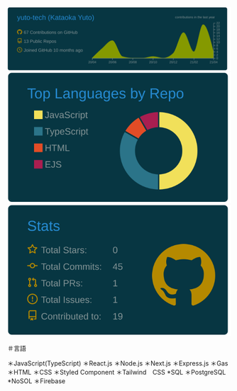 
[![](https://raw.githubusercontent.com/yuto-tech/yuto-tech/main/profile-summary-card-output/solarized_dark/0-profile-details.svg)](https://github.com/vn7n24fzkq/github-profile-summary-cards)
[![](https://raw.githubusercontent.com/yuto-tech/yuto-tech/main/profile-summary-card-output/solarized_dark/1-repos-per-language.svg)](https://github.com/vn7n24fzkq/github-profile-summary-cards) 
[![](https://raw.githubusercontent.com/yuto-tech/yuto-tech/main/profile-summary-card-output/solarized_dark/3-stats.svg)](https://github.com/vn7n24fzkq/github-profile-summary-cards) 

＃言語

＊JavaScript(TypeScript)
 ＊React.js
＊Node.js
 ＊Next.js
 ＊Express.js
＊Gas
＊HTML
＊CSS
 ＊Styled Component
 ＊Tailwind　CSS
*SQL
 ＊PostgreSQL
*NoSOL
 ＊Firebase




